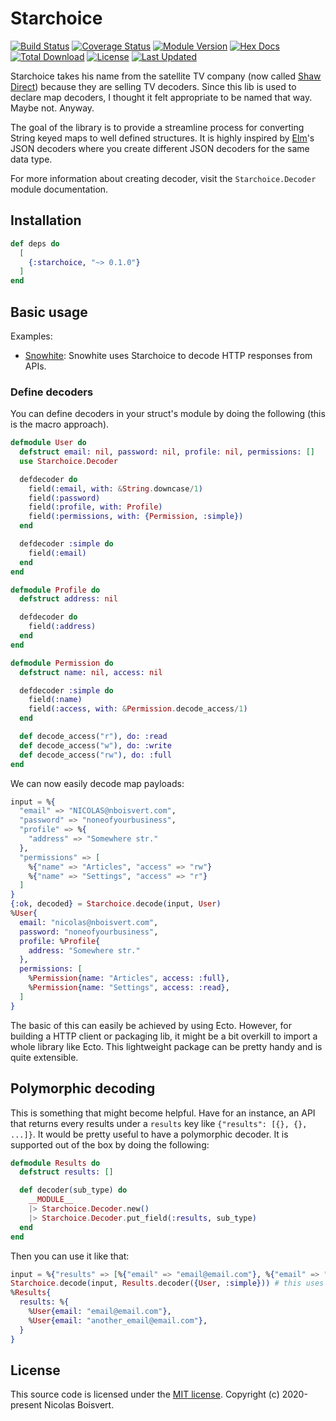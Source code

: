 # Starchoice

[![Build Status](https://circleci.com/gh/nicklayb/starchoice.svg?style=svg)](https://circleci.com/gh/nicklayb/starchoice.svg)
[![Coverage Status](https://coveralls.io/repos/github/nicklayb/starchoice/badge.svg?branch=master)](https://coveralls.io/github/nicklayb/starchoice?branch=master)
[![Module Version](https://img.shields.io/hexpm/v/starchoice.svg)](https://hex.pm/packages/starchoice)
[![Hex Docs](https://img.shields.io/badge/hex-docs-lightgreen.svg)](https://hexdocs.pm/starchoice/)
[![Total Download](https://img.shields.io/hexpm/dt/starchoice.svg)](https://hex.pm/packages/starchoice)
[![License](https://img.shields.io/hexpm/l/starchoice.svg)](https://github.com/nicklayb/starchoice/blob/master/LICENSE)
[![Last Updated](https://img.shields.io/github/last-commit/nicklayb/starchoice.svg)](https://github.com/nicklayb/starchoice/commits/master)

<!-- MDOC !-->

Starchoice takes his name from the satellite TV company (now called [Shaw Direct](https://en.wikipedia.org/wiki/Shaw_Direct)) because they are selling TV decoders. Since this lib is used to declare map decoders, I thought it felt appropriate to be named that way. Maybe not. Anyway.

The goal of the library is to provide a streamline process for converting String keyed maps to well defined structures. It is highly inspired by [Elm](https://elm-lang.org/)'s JSON decoders where you create different JSON decoders for the same data type.

For more information about creating decoder, visit the `Starchoice.Decoder` module documentation.

<!-- MDOC !-->

## Installation

```elixir
def deps do
  [
    {:starchoice, "~> 0.1.0"}
  ]
end
```

## Basic usage

Examples:
- [Snowhite](https://github.com/nicklayb/snowhite/tree/master/lib/open_weather): Snowhite uses Starchoice to decode HTTP responses from APIs.

### Define decoders

You can define decoders in your struct's module by doing the following (this is the macro approach).

```elixir
defmodule User do
  defstruct email: nil, password: nil, profile: nil, permissions: []
  use Starchoice.Decoder

  defdecoder do
    field(:email, with: &String.downcase/1)
    field(:password)
    field(:profile, with: Profile)
    field(:permissions, with: {Permission, :simple})
  end

  defdecoder :simple do
    field(:email)
  end
end

defmodule Profile do
  defstruct address: nil

  defdecoder do
    field(:address)
  end
end

defmodule Permission do
  defstruct name: nil, access: nil

  defdecoder :simple do
    field(:name)
    field(:access, with: &Permission.decode_access/1)
  end

  def decode_access("r"), do: :read
  def decode_access("w"), do: :write
  def decode_access("rw"), do: :full
end
```

We can now easily decode map payloads:

```elixir
input = %{
  "email" => "NICOLAS@nboisvert.com",
  "password" => "noneofyourbusiness",
  "profile" => %{
    "address" => "Somewhere str."
  },
  "permissions" => [
    %{"name" => "Articles", "access" => "rw"}
    %{"name" => "Settings", "access" => "r"}
  ]
}
{:ok, decoded} = Starchoice.decode(input, User)
%User{
  email: "nicolas@nboisvert.com",
  password: "noneofyourbusiness",
  profile: %Profile{
    address: "Somewhere str."
  },
  permissions: [
    %Permission{name: "Articles", access: :full},
    %Permission{name: "Settings", access: :read},
  ]
}
```

The basic of this can easily be achieved by using Ecto. However, for building a HTTP client or packaging lib, it might be a bit overkill to import a whole library like Ecto. This lightweight package can be pretty handy and is quite extensible.

## Polymorphic decoding

This is something that might become helpful. Have for an instance, an API that returns every results under a `results` key like `{"results": [{}, {}, ...]}`. It would be pretty useful to have a polymorphic decoder. It is supported out of the box by doing the following:

```elixir
defmodule Results do
  defstruct results: []

  def decoder(sub_type) do
    __MODULE__
    |> Starchoice.Decoder.new()
    |> Starchoice.Decoder.put_field(:results, sub_type)
  end
end
```

Then you can use it like that:

```elixir
input = %{"results" => [%{"email" => "email@email.com"}, %{"email" => "another_email@email.com"}]}
Starchoice.decode(input, Results.decoder({User, :simple})) # this uses the :simple decoder defined for User before.
%Results{
  results: %{
    %User{email: "email@email.com"},
    %User{email: "another_email@email.com"},
  }
}
```


## License

This source code is licensed under the [MIT license](https://github.com/nicklayb/starchoice/blob/master/LICENSE). Copyright (c) 2020-present Nicolas Boisvert.
